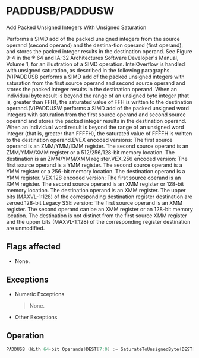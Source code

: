 # PADDUSB/PADDUSW

Add Packed Unsigned Integers With Unsigned Saturation

Performs a SIMD add of the packed unsigned integers from the source operand (second operand) and the destina-tion operand (first operand), and stores the packed integer results in the destination operand.
See Figure 9-4 in the ® 64 and IA-32 Architectures Software Developer's Manual, Volume 1, for an illustration of a SIMD operation.
IntelOverflow is handled with unsigned saturation, as described in the following paragraphs.(V)PADDUSB performs a SIMD add of the packed unsigned integers with saturation from the first source operand and second source operand and stores the packed integer results in the destination operand.
When an individual byte result is beyond the range of an unsigned byte integer (that is, greater than FFH), the saturated value of FFH is written to the destination operand.(V)PADDUSW performs a SIMD add of the packed unsigned word integers with saturation from the first source operand and second source operand and stores the packed integer results in the destination operand.
When an individual word result is beyond the range of an unsigned word integer (that is, greater than FFFFH), the saturated value of FFFFH is written to the destination operand.EVEX encoded versions: The first source operand is an ZMM/YMM/XMM register.
The second source operand is an ZMM/YMM/XMM register or a 512/256/128-bit memory location.
The destination is an ZMM/YMM/XMM register.VEX.256 encoded version: The first source operand is a YMM register.
The second source operand is a YMM register or a 256-bit memory location.
The destination operand is a YMM register.
VEX.128 encoded version: The first source operand is an XMM register.
The second source operand is an XMM register or 128-bit memory location.
The destination operand is an XMM register.
The upper bits (MAXVL-1:128) of the corresponding destination register destination are zeroed.128-bit Legacy SSE version: The first source operand is an XMM register.
The second operand can be an XMM register or an 128-bit memory location.
The destination is not distinct from the first source XMM register and the upper bits (MAXVL-1:128) of the corresponding register destination are unmodified.

## Flags affected

- None.

## Exceptions

- Numeric Exceptions
  > None.
- Other Exceptions

## Operation

```C
PADDUSB (With 64-bit Operands)DEST[7:0] := SaturateToUnsignedByte(DEST[7:0] + SRC (7:0] );(* Repeat add operation for 2nd through 7th bytes *)DEST[63:56] := SaturateToUnsignedByte(DEST[63:56] + SRC[63:56] PADDUSB (With 128-bit Operands)DEST[7:0] := SaturateToUnsignedByte (DEST[7:0] + SRC[7:0]);(* Repeat add operation for 2nd through 14th bytes *)SRC[127:120]);DEST[127:120] := SaturateToUnSignedByte (DEST[127:120] + VPADDUSB (VEX.128 Encoded Version)DEST[7:0] := SaturateToUnsignedByte (SRC1[7:0] + SRC2[7:0]);(* Repeat subtract operation for 2nd through 14th bytes *)VPADDUSB (VEX.256 Encoded Version)DEST[7:0] := SaturateToUnsignedByte (SRC1[7:0] + SRC2[7:0]);(* Repeat add operation for 2nd through 31st bytes *)DEST[255:248] := SaturateToUnsignedByte (SRC1[255:248] + SRC2[255:248]);PADDUSW (With 64-bit Operands)DEST[15:0] := SaturateToUnsignedWord(DEST[15:0] + SRC[15:0] );(* Repeat add operation for 2nd and 3rd words *)DEST[63:48] := SaturateToUnsignedWord(DEST[63:48] + SRC[63:48] );PADDUSW (With 128-bit Operands)DEST[15:0] := SaturateToUnsignedWord (DEST[15:0] + SRC[15:0]);(* Repeat add operation for 2nd through 7th words *)DEST[127:112] := SaturateToUnSignedWord (DEST[127:112] + SRC[127:112]);VPADDUSW (VEX.128 Encoded Version)DEST[15:0] := SaturateToUnsignedWord (SRC1[15:0] + SRC2[15:0]);(* Repeat subtract operation for 2nd through 7th words *)DEST[127:112] := SaturateToUnsignedWord (SRC1[127:112] + SRC2[127:112]);DEST[MAXVL-1:128] := 0VPADDUSW (VEX.256 Encoded Version)DEST[15:0] := SaturateToUnsignedWord (SRC1[15:0] + SRC2[15:0]);(* Repeat add operation for 2nd through 15th words *)DEST[255:240] := SaturateToUnsignedWord (SRC1[255:240] + SRC2[255:240])VPADDUSB (EVEX Encoded Versions)(KL, VL) = (16, 128), (32, 256), (64, 512)FOR j := 0 TO KL-1i := j * 8IF k1[j] OR *no writemask*THEN DEST[i+7:i] := SaturateToUnsignedByte (SRC1[i+7:i] + SRC2[i+7:i])ELSE IF *merging-masking*; merging-maskingTHEN *DEST[i+7:i] remains unchanged*ELSE *zeroing-masking*; zeroing-maskingDEST[i+7:i] = 0FIFI;VPADDUSW (EVEX Encoded Versions)(KL, VL) = (8, 128), (16, 256), (32, 512)FOR j := 0 TO KL-1i := j * 16IF k1[j] OR *no writemask*THEN DEST[i+15:i] := SaturateToUnsignedWord (SRC1[i+15:i] + SRC2[i+15:i])ELSE IF *merging-masking*; merging-maskingTHEN *DEST[i+15:i] remains unchanged*ELSE *zeroing-masking*; zeroing-maskingDEST[i+15:i] = 0FIFI;ENDFOR;DEST[MAXVL-1:VL] := 0Intel C/C++ Compiler Intrinsic EquivalentsPADDUSB __m64 _mm_adds_pu8(__m64 m1, __m64 m2)PADDUSW __m64 _mm_adds_pu16(__m64 m1, __m64 m2)(V)PADDUSB __m128i _mm_adds_epu8 ( __m128i a, __m128i b)(V)PADDUSW __m128i _mm_adds_epu16 ( __m128i a, __m128i b)VPADDUSB __m256i _mm256_adds_epu8 ( __m256i a, __m256i b)VPADDUSW __m256i _mm256_adds_epu16 ( __m256i a, __m256i b)VPADDUSB __m512i _mm512_adds_epu8 ( __m512i a, __m512i b)VPADDUSW __m512i _mm512_adds_epu16 ( __m512i a, __m512i b)VPADDUSB __m512i _mm512_mask_adds_epu8 ( __m512i s, __mmask64 m, __m512i a, __m512i b)VPADDUSW __m512i _mm512_mask_adds_epu16 ( __m512i s, __mmask32 m, __m512i a, __m512i b)VPADDUSB __m512i _mm512_maskz_adds_epu8 (__mmask64 m, __m512i a, __m512i b)VPADDUSW __m512i _mm512_maskz_adds_epu16 (__mmask32 m, __m512i a, __m512i b)VPADDUSB __m256i _mm256_mask_adds_epu8 (__m256i s, __mmask32 m, __m256i a, __m256i b)VPADDUSW __m256i _mm256_mask_adds_epu16 (__m256i s, __mmask16 m, __m256i a, __m256i b)VPADDUSB __m256i _mm256_maskz_adds_epu8 (__mmask32 m, __m256i a, __m256i b)VPADDUSW __m256i _mm256_maskz_adds_epu16 (__mmask16 m, __m256i a, __m256i b)VPADDUSB __m128i _mm_mask_adds_epu8 (__m128i s, __mmask16 m, __m128i a, __m128i b)VPADDUSW __m128i _mm_mask_adds_epu16 (__m128i s, __mmask8 m, __m128i a, __m128i b)VPADDUSB __m128i _mm_maskz_adds_epu8 (__mmask16 m, __m128i a, __m128i b)VPADDUSW __m128i _mm_maskz_adds_epu16 (__mmask8 m, __m128i a, __m128i b)
```
